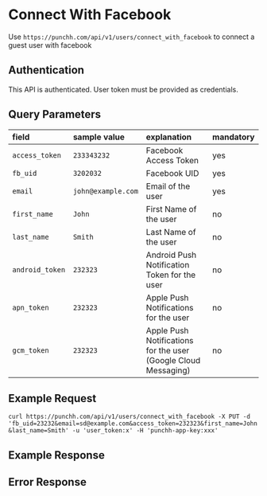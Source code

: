 # Connect With Facebook

<p>Use <code>https://punchh.com/api/v1/users/connect_with_facebook</code> to connect a guest user with facebook</p>
<h2><a aria-hidden="true" href="#authentication" class="anchor" id="user-content-authentication"><span class="octicon octicon-link"></span></a>Authentication</h2>
<p>This API is authenticated. User token must be provided as credentials.</p>
<h2><a aria-hidden="true" href="#query-parameters" class="anchor" id="user-content-query-parameters"><span class="octicon octicon-link"></span></a>Query Parameters</h2>
<table>
	<thead>
		<tr>
			<th align="left"><strong>field</strong></th>
			<th align="left"><strong>sample value</strong></th>
			<th align="left"><strong>explanation</strong></th>
			<th align="left"><strong>mandatory</strong></th>
		</tr>
	</thead>
	<tbody>
		<tr>
			<td align="left"><code>access_token</code></td>
			<td align="left"><code>233343232</code></td>
			<td align="left">Facebook Access Token</td>
			<td align="left">yes</td>
		</tr>
		<tr>
			<td align="left"><code>fb_uid</code></td>
			<td align="left"><code>3202032</code></td>
			<td align="left">Facebook UID</td>
			<td align="left">yes</td>
		</tr>
		<tr>
			<td align="left"><code>email</code></td>
			<td align="left"><code>john@example.com</code></td>
			<td align="left">Email of the user</td>
			<td align="left">yes</td>
		</tr>
		<tr>
			<td align="left"><code>first_name</code></td>
			<td align="left"><code>John</code></td>
			<td align="left">First Name of the user</td>
			<td align="left">no</td>
		</tr>
		<tr>
			<td align="left"><code>last_name</code></td>
			<td align="left"><code>Smith</code></td>
			<td align="left">Last Name of the user</td>
			<td align="left">no</td>
		</tr>
		<tr>
			<td align="left"><code>android_token</code></td>
			<td align="left"><code>232323</code></td>
			<td align="left">Android Push Notification Token for the user</td>
			<td align="left">no</td>
		</tr>
		<tr>
			<td align="left"><code>apn_token</code></td>
			<td align="left"><code>232323</code></td>
			<td align="left">Apple Push Notifications for the user</td>
			<td align="left">no</td>
		</tr>
		<tr>
			<td align="left"><code>gcm_token</code></td>
			<td align="left"><code>232323</code></td>
			<td align="left">Apple Push Notifications for the user (Google Cloud Messaging)</td>
			<td align="left">no</td>
		</tr>
	</tbody>
</table>
<h2>
<a aria-hidden="true" href="#example-request" class="anchor" id="user-content-example-request"><span class="octicon octicon-link"></span></a>Example Request</h2>
<p><code>curl https://punchh.com/api/v1/users/connect_with_facebook -X PUT -d 'fb_uid=23232&amp;email=sd@example.com&amp;access_token=232323&amp;first_name=John&amp;last_name=Smith' -u 'user_token:x' -H 'punchh-app-key:xxx'</code></p>
<h2>
  <a aria-hidden="true" href="#example-response" class="anchor" id="user-content-example-response"><span class="octicon octicon-link"></span></a>Example Response
</h2>
<h2>
  <a aria-hidden="true" href="#error-response" class="anchor" id="user-content-error-response"><span class="octicon octicon-link"></span></a>Error Response
</h2>